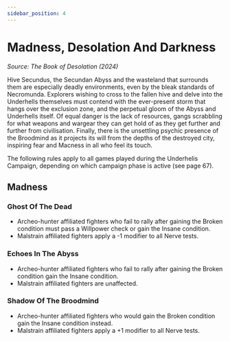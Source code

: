```yaml
---
sidebar_position: 4
---
```


# Madness, Desolation And Darkness
_Source: The Book of Desolation (2024)_

Hive Secundus, the Secundan Abyss and the wasteland that surrounds them are especially deadly environments, even by the bleak standards of Necromunda. Explorers wishing to cross to the fallen hive and delve into the Underhells themselves must contend with the ever-present storm that hangs over the exclusion zone, and the
perpetual gloom of the Abyss and Underhells itself. Of equal danger is the lack of resources, gangs scrabbling for what weapons and wargear they can get hold of as they get further and further from civilisation. Finally, there is the unsettling psychic presence of the Broodmind as it projects its will from the depths of the destroyed city, inspiring fear and Macness in all who feel its touch.

The following rules apply to all games played during the Underhelis Campaign, depending on which campaign phase is active (see page 67). 

Madness[​](#madness "Direct link to Madness")
---------------------------------------------------------------------------------------------
### Ghost Of The Dead[​](#ghost-of-the-dead "Direct link to Ghost of the Dead")

*   Archeo-hunter affiliated fighters who fail to rally after gaining the Broken condition must pass a Willpower check or gain the Insane condition.
*   Malstrain affiliated fighters apply a -1 modifier to all Nerve tests.

### Echoes In The Abyss[​](#echoes-in-the-abyss "Direct link to Echoes in the Abyss")

*   Archeo-hunter affiliated fighters who fail to rally after gaining the Broken condition gain the Insane condition.
*   Malstrain affiliated fighters are unaffected.

### Shadow Of The Broodmind[​](#shadow-of-the-broodminf "Direct link to Shadow Of The Broodmind")

*   Archeo-hunter affiliated fighters who would gain the Broken condition gain the Insane condition instead.
*   Malstrain affiliated fighters apply a +1 modifier to all Nerve tests.
